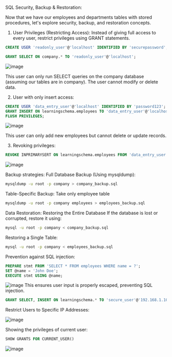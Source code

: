 
SQL Security, Backup & Restoration:

Now that we have our employees and departments tables with stored procedures, let's explore security, backup, and restoration concepts.

1.	User Privileges (Restricting Access):
Instead of giving full access to every user, restrict privileges using GRANT statements.

```sql
CREATE USER 'readonly_user'@'localhost' IDENTIFIED BY 'securepassword';

GRANT SELECT ON company.* TO 'readonly_user'@'localhost';
```

![image](https://github.com/user-attachments/assets/71ee3dce-809b-4324-b2e1-1c9303844d60)


This user can only run SELECT queries on the company database (assuming our tables are in company). The user cannot modify or delete data.

2. User with only insert access:
```sql
CREATE USER 'data_entry_user'@'localhost' IDENTIFIED BY 'password123';
GRANT INSERT ON learningschema.employees TO 'data_entry_user'@'localhost';
FLUSH PRIVILEGES;
```

![image](https://github.com/user-attachments/assets/5a82df3b-b22f-4b4f-8a80-f1914a52bced)

This user can only add new employees but cannot delete or update records.

3.	Revoking privileges:

```sql
REVOKE INPRIMARYSERT ON learningschema.employees FROM 'data_entry_user'@'localhost';
```
![image](https://github.com/user-attachments/assets/e46d8a61-b152-44e6-bd9a-088b02ddc002)

Backup strategies:
Full Database Backup (Using mysqldump):

``` bash
mysqldump -u root -p company > company_backup.sql
```

Table-Specific Backup: Take only employee table
``` bash
mysqldump -u root -p company employees > employees_backup.sql
```
Data Restoration:
Restoring the Entire Database
If the database is lost or corrupted, restore it using:
```bash
mysql -u root -p company < company_backup.sql
```
Restoring a Single Table:
```bash
mysql -u root -p company < employees_backup.sql
```
Prevention against SQL injection:
```sql
PREPARE stmt FROM 'SELECT * FROM employees WHERE name = ?';
SET @name = 'John Doe';
EXECUTE stmt USING @name;
```

![image](https://github.com/user-attachments/assets/d1eef931-9dae-43ce-864f-714fe4fdf9b1)
This ensures user input is properly escaped, preventing SQL injection.
```sql
GRANT SELECT, INSERT ON learningschema.* TO 'secure_user'@'192.168.1.100';

```
Restrict Users to Specific IP Addresses:

![image](https://github.com/user-attachments/assets/e748eeee-9d7e-40df-9d6c-98f05d999517)

Showing the privileges of current user:
```sql
SHOW GRANTS FOR CURRENT_USER()
```
![image](https://github.com/user-attachments/assets/b2b30d09-71c7-4c91-b600-e216f9224353)


